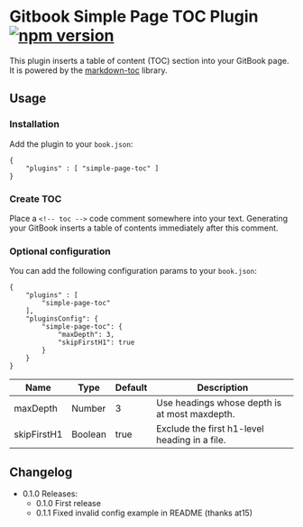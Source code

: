 # Gitbook Simple Page TOC Plugin [![npm version](https://badge.fury.io/js/gitbook-plugin-simple-page-toc.svg)](https://badge.fury.io/js/gitbook-plugin-simple-page-toc)

This plugin inserts a table of content (TOC) section into your GitBook page. It is powered by the  [markdown-toc](https://github.com/jonschlinkert/markdown-toc) library.

## Usage

### Installation

Add the plugin to your `book.json`:

```
{
	"plugins" : [ "simple-page-toc" ]
}		
```

### Create TOC

Place a `<!-- toc -->` code comment somewhere into your text. Generating your GitBook inserts a table of contents immediately after this comment.

### Optional configuration

You can add the following configuration params to your `book.json`:

```
{
	"plugins" : [ 
		"simple-page-toc" 
	],
	"pluginsConfig": {
		"simple-page-toc": {
			"maxDepth": 3,
			"skipFirstH1": true
   		}
	}
}			
```

Name        | Type    | Default | Description 
----------- | ------- | ------- | ------------
maxDepth    | Number  |       3 | Use headings whose depth is at most maxdepth.
skipFirstH1 | Boolean |    true | Exclude the first h1-level heading in a file.

## Changelog

* 0.1.0 Releases:
  * 0.1.0 First release
  * 0.1.1 Fixed invalid config example in README (thanks at15) 
